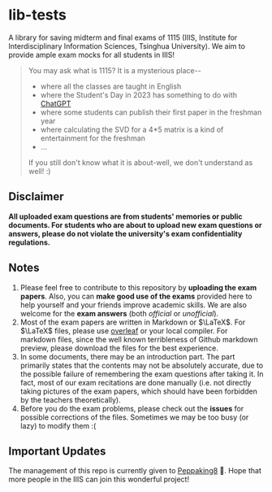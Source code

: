 # lib-tests
A library for saving midterm and final exams of 1115 (IIIS, Institute for Interdisciplinary Information Sciences, Tsinghua University). We aim to provide ample exam mocks for all students in IIIS!

> You may ask what is 1115? It is a mysterious place--
> - where all the classes are taught in English
> - where the Student's Day in 2023 has something to do with [ChatGPT](chat.openai.com)
> - where some students can publish their first paper in the freshman year
> - where calculating the SVD for a 4*5 matrix is a kind of entertainment for the freshman
> - ...
> 
> If you still don't know what it is about-well, we don't understand as well! :)

## Disclaimer

**All uploaded exam questions are from students' memories or public documents. For students who are about to upload new exam questions or answers, please do not violate the university's exam confidentiality regulations.**

## Notes
1. Please feel free to contribute to this repository by **uploading the exam papers**. Also, you can **make good use of the exams** provided here to help yourself and your friends improve academic skills. We are also welcome for the **exam answers** (both _official_ or _unofficial_).
2. Most of the exam papers are written in Markdown or $\LaTeX$. For $\LaTeX$ files, please use [overleaf](https://www.overleaf.com) or your local compiler. For markdown files, since the well known terribleness of Github markdown preview, please download the files for the best experience.
3. In some documents, there may be an introduction part. The part primarily states that the contents may not be absolutely accurate, due to the possible failure of remembering the exam questions after taking it. In fact, most of our exam recitations are done manually (i.e. not directly taking pictures of the exam papers, which should have been forbidden by the teachers theoretically).
4. Before you do the exam problems, please check out the **issues** for possible corrections of the files. Sometimes we may be too busy (or lazy) to modify them :(

## Important Updates
The management of this repo is currently given to [Peppaking8](https://github.com/peppaking8) 🎉. Hope that more people in the IIIS can join this wonderful project!
